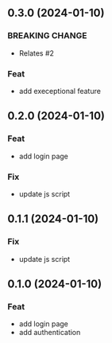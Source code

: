 ## 0.3.0 (2024-01-10)

### BREAKING CHANGE

- Relates #2

### Feat

- add execeptional feature

## 0.2.0 (2024-01-10)

### Feat

- add login page

### Fix

- update js script

## 0.1.1 (2024-01-10)

### Fix

- update js script

## 0.1.0 (2024-01-10)

### Feat

- add login page
- add authentication
